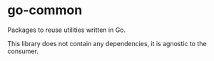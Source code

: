 # go-common

Packages to reuse utilities written in Go.

This library does not contain any dependencies, it is agnostic to the consumer.


